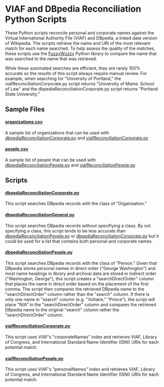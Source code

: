 # VIAF and DBpedia Reconciliation Python Scripts
These Python scripts reconcile personal and corporate names against the Virtual International Authority File (VIAF) and DBpedia, a linked data version of Wikipedia. The scripts retrieve the name and URI of the most relevant match for each name searched. To help assess the quality of the matches, these scripts use the [FuzzyWuzzy](http://chairnerd.seatgeek.com/fuzzywuzzy-fuzzy-string-matching-in-python/) Python library to compare the name that was searched to the name that was retrieved.

While these automated searches are efficient, they are rarely 100% accurate so the results of this script always require manual review. For example, when searching for "University of Portland," the viafReconciliationCorporate.py script returns "University of Maine. School of Law" and the dbpediaReconciliationCorporate.py script returns "Portland State University."

## Sample Files

#### [organizations.csv](organizations.csv)
A sample list of organizations that can be used with [dbpediaReconciliationCorporate.py](dbpediaReconciliationCorporate.py) and [viafReconciliationCorporate.py](viafReconciliationCorporate.py)

#### [people.csv](people.csv)
A sample list of people that can be used with [dbpediaReconciliationPeople.py](dbpediaReconciliationPeople.py) and [viafReconciliationPeople.py](viafReconciliationPeople.py)

## Scripts

#### [dbpediaReconciliationCorporate.py](dbpediaReconciliationCorporate.py)
This script searches DBpedia records with the class of "Organisation."

#### [dbpediaReconciliationGeneral.py](dbpediaReconciliationGeneral.py)
This script searches DBpedia records without specifiying a class. By not specifying a class, this script tends to be less accurate than [dbpediaReconciliationPeople.py](dbpediaReconciliationPeople.py) or [dbpediaReconciliationCorporate.py](dbpediaReconciliationCorporate.py) but it could be used for a list that contains both personal and corporate names.

#### [dbpediaReconciliationPeople.py](dbpediaReconciliationPeople.py)	
This script searches DBpedia records with the class of "Person." Given that DBpedia stores personal names in direct order ("George Washington") and most name headings in library and archival data are stored in indirect order ("Washington, George"), this script creates a "searchDirectOrder" column that places the name in direct order based on the placement of the first comma.  The script then compares the retrieved DBpedia name to the "searchDirectOrder" column rather than the "search" column. If there is only one name in "search" column (e.g. "Voltaire," "Prince"), the script will place "N/A" in the "searchDirectOrder" column and compares the retrieved DBpedia name to the original "search" column rather the "searchDirectOrder" column.

#### [viafReconciliationCorporate.py](viafReconciliationCorporate.py)
This script uses VIAF's "corporateNames" index and retrieves VIAF, Library of Congress, and International Standard Name Identifier (ISNI) URIs for each potential match.

#### [viafReconciliationPeople.py](viafReconciliationPeople.py)
This script uses VIAF's "personalNames" index and retrieves VIAF, Library of Congress, and International Standard Name Identifier (ISNI) URIs for each potential match.
